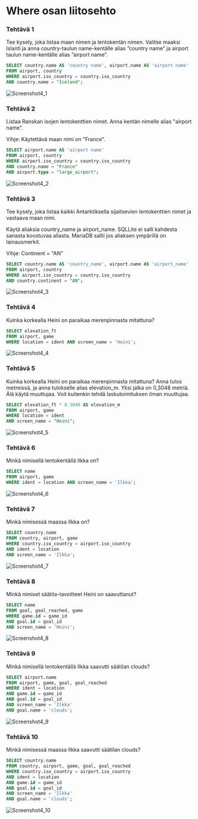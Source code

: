 # Where osan liitosehto

### Tehtävä 1

Tee kysely, joka listaa maan nimen ja lentokentän nimen. Valitse maaksi Islanti ja anna country-taulun name-kentälle alias ”country name” ja airport taulun name-kentälle alias ”airport name”.
```sql
SELECT country.name AS 'country name', airport.name AS 'airport name' 
FROM airport, country 
WHERE airport.iso_country = country.iso_country 
AND country.name = "Iceland";
```
![Screenshot4_1](Screenshot4_1.png)

### Tehtävä 2

Listaa Ranskan isojen lentokenttien nimet. Anna kentän nimelle alias "airport name".

Vihje: Käytettävä maan nimi on "France".
```sql
SELECT airport.name AS 'airport name' 
FROM airport, country 
WHERE airport.iso_country = country.iso_country 
AND country.name = "France" 
AND airport.type = "large_airport";
```
![Screenshot4_2](Screenshot4_2.png)

### Tehtävä 3

Tee kysely, joka listaa kaikki Antarktiksella sijaitsevien lentokenttien nimet ja vastaava maan nimi. 

Käytä aliaksia country_name ja airport_name. SQLLite ei salli kahdesta sanasta koostuvaa aliasta. MariaDB sallii jos aliaksen ympärillä on lainausmerkit.

Vihje: Continent = "AN"
```sql
SELECT country.name AS 'country_name', airport.name AS 'airport_name' 
FROM airport, country 
WHERE airport.iso_country = country.iso_country 
AND country.continent = "AN";
```
![Screenshot4_3](Screenshot4_3.png)

### Tehtävä 4

Kuinka korkealla Heini on paraikaa merenpinnasta mitattuna?
```sql
SELECT elevation_ft 
FROM airport, game 
WHERE location = ident AND screen_name = 'Heini';
```
![Screenshot4_4](Screenshot4_4.png)

### Tehtävä 5

Kuinka korkealla Heini on paraikaa merenpinnasta mitattuna? Anna tulos metreissä, ja anna tulokselle alias elevation_m. Yksi jalka on 0,3048 metriä. Älä käytä muuttujaa. Voit kuitenkin tehdä laskutoimituksen ilman muuttujaa.
```sql
SELECT elevation_ft * 0.3048 AS elevation_m
FROM airport, game
WHERE location = ident 
AND screen_name = "Heini";
```
![Screenshot4_5](Screenshot4_5.png)

### Tehtävä 6

Minkä nimisellä lentokentällä Ilkka on?

```sql
SELECT name 
FROM airport, game 
WHERE ident = location AND screen_name = 'Ilkka';
```
![Screenshot4_6](Screenshot4_6.png)

### Tehtävä 7

Minkä nimisessä maassa Ilkka on?
```sql
SELECT country.name 
FROM country, airport, game 
WHERE country.iso_country = airport.iso_country 
AND ident = location 
AND screen_name = 'Ilkka';
```
![Screenshot4_7](Screenshot4_7.png)
    
### Tehtävä 8
    
Minkä nimiset säätila-tavoitteet Heini on saavuttanut?
```sql
SELECT name 
FROM goal, goal_reached, game 
WHERE game.id = game_id 
AND goal.id = goal_id 
AND screen_name = 'Heini';
```
![Screenshot4_8](Screenshot4_8.png)

### Tehtävä 9

 Minkä nimisellä lentokentällä Ilkka saavutti säätilan clouds?
```sql
SELECT airport.name 
FROM airport, game, goal, goal_reached 
WHERE ident = location 
AND game.id = game_id 
AND goal.id = goal_id 
AND screen_name = 'Ilkka' 
AND goal.name = 'clouds';
```
![Screenshot4_9](Screenshot4_9.png)

### Tehtävä 10

Minkä nimisessä maassa Ilkka saavutti säätilan clouds?
```sql
SELECT country.name 
FROM country, airport, game, goal, goal_reached 
WHERE country.iso_country = airport.iso_country 
AND ident = location 
AND game.id = game_id 
AND goal.id = goal_id 
AND screen_name = 'Ilkka' 
AND goal.name = 'clouds';
```
![Screenshot4_10](Screenshot4_10.png)
